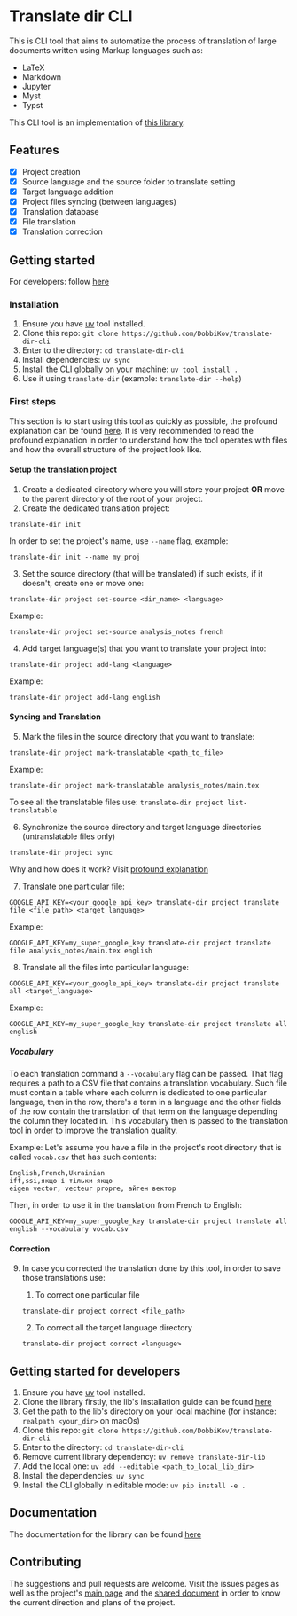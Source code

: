 # Translate dir CLI
This is CLI tool that aims to automatize the process of translation of large
documents written using Markup languages such as:
- LaTeX
- Markdown
- Jupyter
- Myst
- Typst

This CLI tool is an implementation of [this library](https://github.com/DobbiKov/translate-dir-lib).

## Features
- [x] Project creation
- [x] Source language and the source folder to translate setting
- [x] Target language addition
- [x] Project files syncing (between languages)
- [x] Translation database
- [x] File translation
- [x] Translation correction

## Getting started
For developers: follow [here](#getting-started-for-developers)

### Installation
1. Ensure you have [uv](https://docs.astral.sh/uv/#__tabbed_1_1) tool installed. 
2. Clone this repo: `git clone https://github.com/DobbiKov/translate-dir-cli`
3. Enter to the directory: `cd translate-dir-cli`
4. Install dependencies: `uv sync`
5. Install the CLI globally on your machine: `uv tool install .`
6. Use it using `translate-dir` (example: `translate-dir --help`)

### First steps
This section is to start using this tool as quickly as possible, the profound
explanation can be found [here](https://github.com/DobbiKov/translate-dir-lib/blob/master/docs/tool-profound-explanation.md). It is
very recommended to read the profound explanation in order to understand how 
the tool operates with files and how the overall structure of the project look
like.

#### Setup the translation project
1. Create a dedicated directory where you will store your project **OR** move to the parent directory of the root of your project.
2. Create the dedicated translation project:
```
translate-dir init
```
In order to set the project's name, use `--name` flag, example:
```
translate-dir init --name my_proj
```
3. Set the source directory (that will be translated) if such exists, if it doesn't, create one or move one:
```
translate-dir project set-source <dir_name> <language>
```

Example:
```
translate-dir project set-source analysis_notes french
```

4. Add target language(s) that you want to translate your project into:
```
translate-dir project add-lang <language>
```

Example:
```
translate-dir project add-lang english
```

#### Syncing and Translation 
5. Mark the files in the source directory that you want to translate:
```
translate-dir project mark-translatable <path_to_file>
```

Example:
```
translate-dir project mark-translatable analysis_notes/main.tex
```

To see all the translatable files use: `translate-dir project list-translatable`

6. Synchronize the source directory and target language directories (untranslatable files only)
```
translate-dir project sync
```

Why and how does it work? Visit [profound explanation](https://github.com/DobbiKov/translate-dir-lib/blob/master/docs/tool-profound-explanation.md)

7. Translate one particular file:
```
GOOGLE_API_KEY=<your_google_api_key> translate-dir project translate file <file_path> <target_language>
```

Example:
```
GOOGLE_API_KEY=my_super_google_key translate-dir project translate file analysis_notes/main.tex english
```

8. Translate all the files into particular language:
```
GOOGLE_API_KEY=<your_google_api_key> translate-dir project translate all <target_language>
```

Example:
```
GOOGLE_API_KEY=my_super_google_key translate-dir project translate all english 
```
##### Vocabulary
To each translation command a `--vocabulary` flag can be passed. That flag
requires a path to a CSV file that contains a translation vocabulary. Such
file must contain a table where each column is dedicated to one particular
language, then in the row, there's a term in a language and the other fields
of the row contain the translation of that term on the language depending the
column they located in. This vocabulary then is passed to the translation
tool in order to improve the translation quality.

Example:
Let's assume you have a file in the project's root directory that is called `vocab.csv` that has such contents:
```
English,French,Ukrainian
iff,ssi,якщо і тільки якщо
eigen vector, vecteur propre, айген вектор
```

Then, in order to use it in the translation from French to English:
```
GOOGLE_API_KEY=my_super_google_key translate-dir project translate all english --vocabulary vocab.csv
```

#### Correction

9. In case you corrected the translation done by this tool, in order to save those translations use:
    1. To correct one particular file
    ```
    translate-dir project correct <file_path>
    ```

    2. To correct all the target language directory
    ```
    translate-dir project correct <language>
    ```

## Getting started for developers
1. Ensure you have [uv](https://docs.astral.sh/uv/#__tabbed_1_1) tool installed. 
2. Clone the library firstly, the lib's installation guide can be found [here](https://github.com/DobbiKov/translate-dir-lib?tab=readme-ov-file#installation)
3. Get the path to the lib's directory on your local machine (for instance: `realpath <your_dir>` on macOs)
4. Clone this repo: `git clone https://github.com/DobbiKov/translate-dir-cli`
5. Enter to the directory: `cd translate-dir-cli`
6. Remove current library dependency: `uv remove translate-dir-lib`
7. Add the local one: `uv add --editable <path_to_local_lib_dir>`
8. Install the dependencies: `uv sync`
9. Install the CLI globally in editable mode: `uv pip install -e .`

## Documentation
The documentation for the library can be found [here](./docs/main.md)

## Contributing
The suggestions and pull requests are welcome. Visit the issues pages as well
as the project's [main page](https://github.com/DobbiKov/sci-trans-git) and the
[shared document](https://codimd.math.cnrs.fr/sUW9PQ1tTLWcR98UjLHLpw) in order
to know the current direction and plans of the project.
